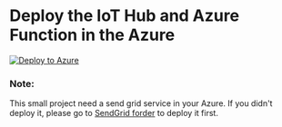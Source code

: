 # Deploy the IoT Hub and Azure Function in the Azure

[![Deploy to Azure](http://azuredeploy.net/deploybutton.png)](https://portal.azure.com/#create/Microsoft.Template/uri/)

### Note:

This small project need a send grid service in your Azure. If you didn't deploy it, please go to [SendGrid forder](SendGridDeploy) to deploy it first.